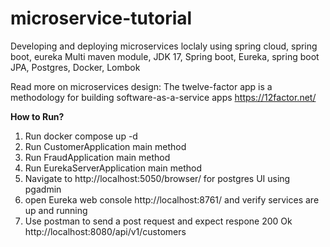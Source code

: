 # microservice-tutorial
Developing and deploying microservices loclaly using spring cloud, spring boot, eureka
Multi maven module, JDK 17, Spring boot, Eureka, spring boot JPA, Postgres, Docker, Lombok

Read more on microservices design: The twelve-factor app is a methodology for building software-as-a-service apps https://12factor.net/

**How to Run?**
1. Run docker compose up -d
2. Run CustomerApplication main method
3. Run FraudApplication main method
4. Run EurekaServerApplication main method
5. Navigate to  http://localhost:5050/browser/ for postgres UI using pgadmin
6. open Eureka web console http://localhost:8761/ and verify services are up and running
7. Use postman to send a post request and expect respone 200 Ok http://localhost:8080/api/v1/customers
